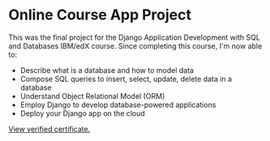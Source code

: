 # Online Course App Project

This was the final project for the Django Application Development with SQL and Databases IBM/edX course. Since completing this course, I'm now able to:

- Describe what is a database and how to model data
- Compose SQL queries to insert, select, update, delete data in a database
- Understand Object Relational Model (ORM)
- Employ Django to develop database-powered applications
- Deploy your Django app on the cloud

[View verified certificate.](https://courses.edx.org/certificates/b7f6a215d0a4455caf51ba50e088f264)
